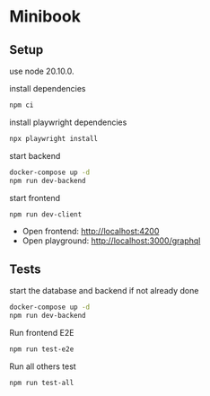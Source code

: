 # Minibook

## Setup

use node 20.10.0.

install dependencies

```bash
npm ci
```

install playwright dependencies

```bash
npx playwright install
```

start backend

```bash
docker-compose up -d
npm run dev-backend
```

start frontend

```bash
npm run dev-client
```

- Open frontend: [http://localhost:4200](http://localhost:4200)
- Open playground: [http://localhost:3000/graphql](http://localhost:3000/graphql)

## Tests

start the database and backend if not already done

```bash
docker-compose up -d
npm run dev-backend
```

Run frontend E2E

```bash
npm run test-e2e
```

Run all others test

```bash
npm run test-all
```


